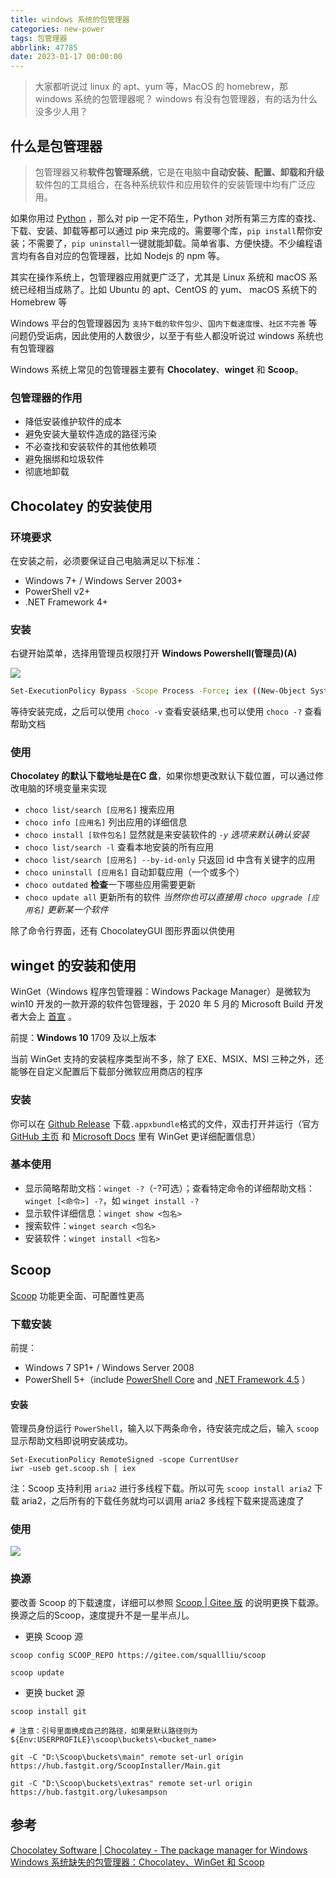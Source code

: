 ```yaml
---
title: windows 系统的包管理器
categories: new-power
tags: 包管理器
abbrlink: 47785
date: 2023-01-17 00:00:00
---
```


> 大家都听说过 linux 的 apt、yum 等，MacOS 的 homebrew，那 windows 系统的包管理器呢？
> windows 有没有包管理器，有的话为什么没多少人用？

## 什么是包管理器

> 包管理器又称**软件包管理系统**，它是在电脑中**自动安装、配置、卸载和升级**软件包的工具组合，在各种系统软件和应用软件的安装管理中均有广泛应用。

如果你用过 [Python](https://sspai.com/link?target=https%3A%2F%2Fbaike.baidu.com%2Fitem%2FPython) ，那么对 pip 一定不陌生，Python 对所有第三方库的查找、下载、安装、卸载等都可以通过 pip 来完成的。需要哪个库，`pip install`帮你安装；不需要了，`pip uninstall`一键就能卸载。简单省事、方便快捷。不少编程语言均有各自对应的包管理器，比如 Nodejs 的 npm 等。

其实在操作系统上，包管理器应用就更广泛了，尤其是 Linux 系统和 macOS 系统已经相当成熟了。比如 Ubuntu 的 apt、CentOS 的 yum、 macOS 系统下的 Homebrew 等

Windows 平台的包管理器因为 ` 支持下载的软件包少 `、` 国内下载速度慢 `、` 社区不完善 ` 等问题仍受诟病，因此使用的人数很少，以至于有些人都没听说过 windows 系统也有包管理器

Windows 系统上常见的包管理器主要有 **Chocolatey**、**winget** 和 **Scoop**。
### 包管理器的作用
- 降低安装维护软件的成本
- 避免安装大量软件造成的路径污染
- 不必查找和安装软件的其他依赖项
- 避免捆绑和垃圾软件
- 彻底地卸载
## Chocolatey 的安装使用
### 环境要求
在安装之前，必须要保证自己电脑满足以下标准：

- Windows 7+ / Windows Server 2003+
- PowerShell v2+
- .NET Framework 4+
### 安装
右键开始菜单，选择用管理员权限打开 **Windows Powershell(管理员)(A)** 

![](https://cdn.jsdelivr.net/gh/jiechen257/gallery@main/img/202312041410936.png)

```bash
Set-ExecutionPolicy Bypass -Scope Process -Force; iex ((New-Object System.Net.WebClient).DownloadString('https://chocolatey.org/install.ps1'))
```

等待安装完成，之后可以使用 `choco -v` 查看安装结果,也可以使用 `choco -?` 查看帮助文档

### 使用
**Chocolatey **的默认下载地址是在**C 盘**，如果你想更改默认下载位置，可以通过修改电脑的环境变量来实现

- `choco list/search [应用名]`
    搜索应用
- `choco info [应用名]`
    列出应用的详细信息
- `choco install [软件包名]`
    显然就是来安装软件的
    _`-y` 选项来默认确认安装_
- `choco list/search -l`
    查看本地安装的所有应用
- `choco list/search [应用名] --by-id-only`
    只返回 id 中含有关键字的应用
- `choco uninstall [应用名]`
    自动卸载应用（一个或多个）
- `choco outdated`
    **检查**一下哪些应用需要更新
- `choco update all`
    更新所有的软件
    _当然你也可以直接用 `choco upgrade [应用名]` 更新某一个软件_

除了命令行界面，还有 ChocolateyGUI 图形界面以供使用
## winget 的安装和使用
WinGet（Windows 程序包管理器：Windows Package Manager）是微软为 win10 开发的一款开源的软件包管理器，于 2020 年 5 月的 Microsoft Build 开发者大会上 [首宣](https://sspai.com/link?target=https%3A%2F%2Fzh.wikipedia.org%2Fwiki%2FWindows%25E7%25A8%258B%25E5%25BA%258F%25E5%258C%2585%25E7%25AE%25A1%25E7%2590%2586%25E5%2599%25A8) 。

前提：**Windows 10** 1709 及以上版本

当前 WinGet 支持的安装程序类型尚不多，除了 EXE、MSIX、MSI 三种之外，还能够在自定义配置后下载部分微软应用商店的程序

### 安装
你可以在 [Github Release](https://sspai.com/link?target=https%3A%2F%2Fgithub.com%2Fmicrosoft%2Fwinget-cli%2Freleases) 下载`.appxbundle`格式的文件，双击打开并运行（官方 [GitHub 主页](https://sspai.com/link?target=https%3A%2F%2Fgithub.com%2Fmicrosoft%2Fwinget-cli) 和 [Microsoft Docs](https://sspai.com/link?target=https%3A%2F%2Fdocs.microsoft.com%2Fzh-cn%2Fwindows%2Fpackage-manager%2Fwinget%2F) 里有 WinGet 更详细配置信息）

### 基本使用
- 显示简略帮助文档：`winget -?`（-?可选）；查看特定命令的详细帮助文档：`winget [<命令>] -?`，如 `winget install -?`
- 显示软件详细信息：`winget show <包名>`
- 搜索软件：`winget search <包名>`
- 安装软件：`winget install <包名>`
## Scoop
 [Scoop](https://sspai.com/link?target=https%3A%2F%2Fscoop.sh%2F) 功能更全面、可配置性更高
### 下载安装
前提：

- Windows 7 SP1+ / Windows Server 2008
- PowerShell 5+（include [PowerShell Core](https://sspai.com/link?target=https%3A%2F%2Fdocs.microsoft.com%2Fen-us%2Fpowershell%2Fscripting%2Finstall%2Finstalling-powershell-core-on-windows%3Fview%3Dpowershell-6) and [.NET Framework 4.5](https://sspai.com/link?target=https%3A%2F%2Fwww.microsoft.com%2Fnet%2Fdownload) ）
#### 安装
管理员身份运行 `PowerShell`，输入以下两条命令，待安装完成之后，输入 `scoop` 显示帮助文档即说明安装成功。
```
Set-ExecutionPolicy RemoteSigned -scope CurrentUser
iwr -useb get.scoop.sh | iex
```

注：Scoop 支持利用 `aria2` 进行多线程下载。所以可先 `scoop install aria2` 下载 aria2，之后所有的下载任务就均可以调用 aria2 多线程下载来提高速度了

### 使用
![](http://cdn.becase.top/20230117171708.png)

### 换源
要改善 Scoop 的下载速度，详细可以参照 [Scoop | Gitee 版](https://sspai.com/link?target=https%3A%2F%2Fgitee.com%2Fsquallliu%2Fscoop%23install-scoop-to-a-custom-directory-by-changing-scoop) 的说明更换下载源。换源之后的Scoop，速度提升不是一星半点儿。

- 更换 Scoop 源
```shell
scoop config SCOOP_REPO https://gitee.com/squallliu/scoop

scoop update
```

- 更换 bucket 源
```shell
scoop install git

# 注意：引号里面换成自己的路径，如果是默认路径则为${Env:USERPROFILE}\scoop\buckets\<bucket_name>

git -C "D:\Scoop\buckets\main" remote set-url origin https://hub.fastgit.org/ScoopInstaller/Main.git

git -C "D:\Scoop\buckets\extras" remote set-url origin https://hub.fastgit.org/lukesampson
```

## 参考
 [Chocolatey Software | Chocolatey - The package manager for Windows](https://chocolatey.org/)
 [Windows 系统缺失的包管理器：Chocolatey、WinGet 和 Scoop](https://sspai.com/post/65933)
